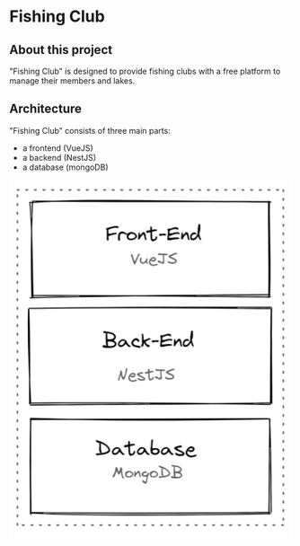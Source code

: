 # Fishing Club

## About this project

"Fishing Club" is designed to provide fishing clubs with a free platform to manage their members and lakes.

## Architecture

"Fishing Club" consists of three main parts:
* a frontend (VueJS)
* a backend (NestJS)
* a database (mongoDB)

![Fishing Club Architecture](https://raw.githubusercontent.com/dominique-boerner/fishing-club/main/.github/assets/fishing_club_architecture.png)
